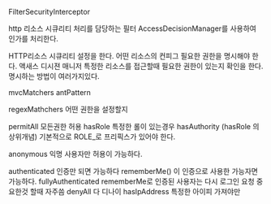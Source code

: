 FilterSecurityInterceptor

http 리소스 시큐리티 처리를 담당하는 필터 AccessDecisionManager를 사용하여 인가를 처리한다.

HTTP리소스 시큐리티 설정을 한다.
어떤 리소스의 컨피그 
필요한 권한을 명시해야 한다.
액새스 디시젼 매니저 특정한 리소스를 접근할때 필요한 권한이 있는지 확인을 한다.
명시하는 방법이 여러가지있다.

mvcMatchers
antPattern

regexMathchers
어떤 권한을 설정할지

permitAll 모든권한 허용
hasRole 특정한 롤이 있는경우
hasAuthority (hasRole 의 상위개념)
기본적으로 ROLE_로 프리픽스가 있어야 한다.

anonymous 익명 사용자만 허용이 가능하다.

authenticated 인증만 되면 가능하다
rememberMe() 이 인증으로 사용한 가능자면 가능하다.
fullyAuthenticated rememberMe로 인증된 사용자는 다시 로그인 요청 중요한것 할때 자주씀
denyAll 다 디나이
hasIpAddress 특정한 아이피 가져야만
